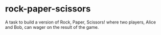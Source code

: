 # rock-paper-scissors

 A task to build a version of Rock, Paper, Scissors! where two players, Alice and Bob, can wager on the result of the game.